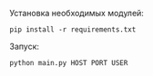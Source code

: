 Установка необходимых модулей:
```
pip install -r requirements.txt
```
Запуск:
```
python main.py HOST PORT USER
```
